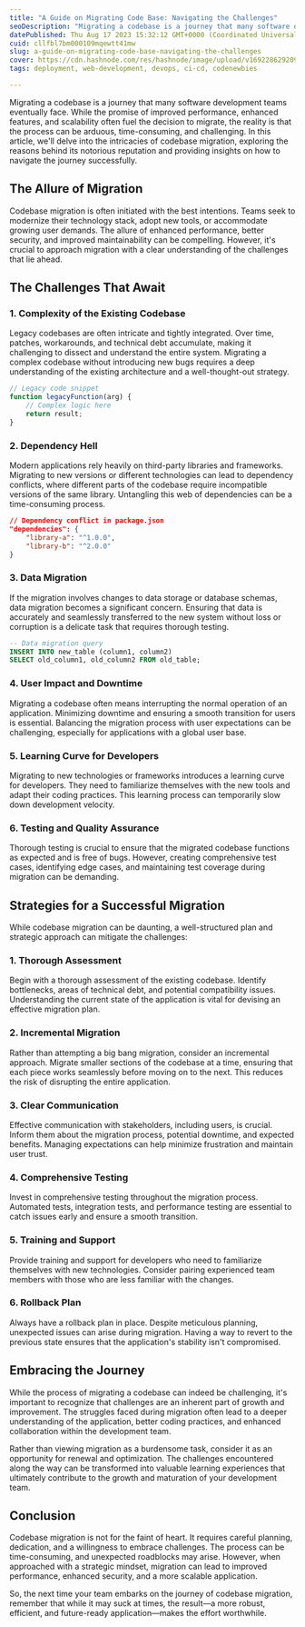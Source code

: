 ```yaml
---
title: "A Guide on Migrating Code Base: Navigating the Challenges"
seoDescription: "Migrating a codebase is a journey that many software development teams eventually face. While the promise of improved performance, enhanced features, and..."
datePublished: Thu Aug 17 2023 15:32:12 GMT+0000 (Coordinated Universal Time)
cuid: cllfbl7bm000109mqewtt41mw
slug: a-guide-on-migrating-code-base-navigating-the-challenges
cover: https://cdn.hashnode.com/res/hashnode/image/upload/v1692286292098/297e37a5-d0e1-46a8-b82a-0919e712d9d0.png
tags: deployment, web-development, devops, ci-cd, codenewbies

---
```


Migrating a codebase is a journey that many software development teams eventually face. While the promise of improved performance, enhanced features, and scalability often fuel the decision to migrate, the reality is that the process can be arduous, time-consuming, and challenging. In this article, we'll delve into the intricacies of codebase migration, exploring the reasons behind its notorious reputation and providing insights on how to navigate the journey successfully.

## The Allure of Migration

Codebase migration is often initiated with the best intentions. Teams seek to modernize their technology stack, adopt new tools, or accommodate growing user demands. The allure of enhanced performance, better security, and improved maintainability can be compelling. However, it's crucial to approach migration with a clear understanding of the challenges that lie ahead.

## The Challenges That Await

### 1\. **Complexity of the Existing Codebase**

Legacy codebases are often intricate and tightly integrated. Over time, patches, workarounds, and technical debt accumulate, making it challenging to dissect and understand the entire system. Migrating a complex codebase without introducing new bugs requires a deep understanding of the existing architecture and a well-thought-out strategy.

```javascript
// Legacy code snippet
function legacyFunction(arg) {
    // Complex logic here
    return result;
}
```

### 2\. **Dependency Hell**

Modern applications rely heavily on third-party libraries and frameworks. Migrating to new versions or different technologies can lead to dependency conflicts, where different parts of the codebase require incompatible versions of the same library. Untangling this web of dependencies can be a time-consuming process.

```json
// Dependency conflict in package.json
"dependencies": {
    "library-a": "^1.0.0",
    "library-b": "^2.0.0"
}
```

### 3\. **Data Migration**

If the migration involves changes to data storage or database schemas, data migration becomes a significant concern. Ensuring that data is accurately and seamlessly transferred to the new system without loss or corruption is a delicate task that requires thorough testing.

```sql
-- Data migration query
INSERT INTO new_table (column1, column2)
SELECT old_column1, old_column2 FROM old_table;
```

### 4\. **User Impact and Downtime**

Migrating a codebase often means interrupting the normal operation of an application. Minimizing downtime and ensuring a smooth transition for users is essential. Balancing the migration process with user expectations can be challenging, especially for applications with a global user base.

### 5\. **Learning Curve for Developers**

Migrating to new technologies or frameworks introduces a learning curve for developers. They need to familiarize themselves with the new tools and adapt their coding practices. This learning process can temporarily slow down development velocity.

### 6\. **Testing and Quality Assurance**

Thorough testing is crucial to ensure that the migrated codebase functions as expected and is free of bugs. However, creating comprehensive test cases, identifying edge cases, and maintaining test coverage during migration can be demanding.

## Strategies for a Successful Migration

While codebase migration can be daunting, a well-structured plan and strategic approach can mitigate the challenges:

### 1\. **Thorough Assessment**

Begin with a thorough assessment of the existing codebase. Identify bottlenecks, areas of technical debt, and potential compatibility issues. Understanding the current state of the application is vital for devising an effective migration plan.

### 2\. **Incremental Migration**

Rather than attempting a big bang migration, consider an incremental approach. Migrate smaller sections of the codebase at a time, ensuring that each piece works seamlessly before moving on to the next. This reduces the risk of disrupting the entire application.

### 3\. **Clear Communication**

Effective communication with stakeholders, including users, is crucial. Inform them about the migration process, potential downtime, and expected benefits. Managing expectations can help minimize frustration and maintain user trust.

### 4\. **Comprehensive Testing**

Invest in comprehensive testing throughout the migration process. Automated tests, integration tests, and performance testing are essential to catch issues early and ensure a smooth transition.

### 5\. **Training and Support**

Provide training and support for developers who need to familiarize themselves with new technologies. Consider pairing experienced team members with those who are less familiar with the changes.

### 6\. **Rollback Plan**

Always have a rollback plan in place. Despite meticulous planning, unexpected issues can arise during migration. Having a way to revert to the previous state ensures that the application's stability isn't compromised.

## Embracing the Journey

While the process of migrating a codebase can indeed be challenging, it's important to recognize that challenges are an inherent part of growth and improvement. The struggles faced during migration often lead to a deeper understanding of the application, better coding practices, and enhanced collaboration within the development team.

Rather than viewing migration as a burdensome task, consider it as an opportunity for renewal and optimization. The challenges encountered along the way can be transformed into valuable learning experiences that ultimately contribute to the growth and maturation of your development team.

## Conclusion

Codebase migration is not for the faint of heart. It requires careful planning, dedication, and a willingness to embrace challenges. The process can be time-consuming, and unexpected roadblocks may arise. However, when approached with a strategic mindset, migration can lead to improved performance, enhanced security, and a more scalable application.

So, the next time your team embarks on the journey of codebase migration, remember that while it may suck at times, the result—a more robust, efficient, and future-ready application—makes the effort worthwhile.
